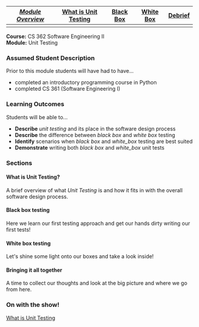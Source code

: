 | [*Module Overview*](./unittest_module.md) | [What is Unit Testing](./what_is_unit_testing.md) | [Black Box](./black_box.md) | [White Box](./white_box.md) | [Debrief](./debrief.md) |
|-----------------|----------------------|-----------|-----------|---------|
|                 |                      |           |           |         |



**Course:** CS 362 Software Engineering II  
**Module:** Unit Testing  

### Assumed Student Description
Prior to this module students will have had to have...

* completed an introductory programming course in Python
* completed CS 361 (Software Engineering I)

### Learning Outcomes
Students will be able to...  

* **Describe** _unit testing_ and its place in the software design process
* **Describe** the difference between _black box_ and _white box_ testing
* **Identify** scenarios when _black box_ and _white_box_ testing are best suited
* **Demonstrate** writing both _black box_ and _white_box_ unit tests

### Sections

#### What is Unit Testing?

A brief overview of what _Unit Testing_ is and how it fits in with the overall software design process.

#### Black box testing

Here we learn our first testing approach and get our hands dirty writing our first tests!

#### White box testing

Let's shine some light onto our boxes and take a look inside!

#### Bringing it all together

A time to collect our thoughts and look at the big picture and where we go from here.

### On with the show!

[What is Unit Testing](./what_is_unit_testing.md)
